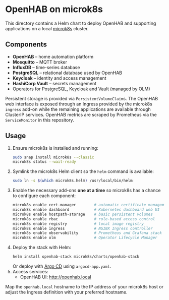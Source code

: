 # OpenHAB on microk8s

This directory contains a Helm chart to deploy OpenHAB and supporting
applications on a local [microk8s](https://microk8s.io/) cluster.

## Components

- **OpenHAB** – home automation platform
- **Mosquitto** – MQTT broker
- **InfluxDB** – time-series database
- **PostgreSQL** – relational database used by OpenHAB
- **Keycloak** – identity and access management
- **HashiCorp Vault** – secrets management
- Operators for PostgreSQL, Keycloak and Vault (managed by OLM)

Persistent storage is provided via `PersistentVolumeClaim`s. The OpenHAB web
interface is exposed through an Ingress provided by the microk8s `ingress`
add-on while the remaining applications are
available through ClusterIP services. OpenHAB metrics are scraped by
Prometheus via the `ServiceMonitor` in this repository.

## Usage

1. Ensure microk8s is installed and running:
   ```bash
   sudo snap install microk8s --classic
   microk8s status --wait-ready
   ```
1. Symlink the microk8s Helm client so the `helm` command is available:
   ```bash
   sudo ln -s $(which microk8s.helm) /usr/local/bin/helm
   ```
1. Enable the necessary add-ons **one at a time** so microk8s has a chance to
   configure each component:
   ```bash
   microk8s enable cert-manager        # automatic certificate management
   microk8s enable dashboard           # Kubernetes dashboard web UI
   microk8s enable hostpath-storage    # basic persistent volumes
   microk8s enable rbac                # role-based access control
   microk8s enable registry            # local image registry
   microk8s enable ingress             # NGINX Ingress controller
   microk8s enable observability       # Prometheus and Grafana stack
   microk8s enable olm                 # Operator Lifecycle Manager
   ```
1. Deploy the stack with Helm:
   ```bash
   helm install openhab-stack microk8s/charts/openhab-stack
   ```
   Or deploy with [Argo CD](https://argo-cd.readthedocs.io/) using
   `argocd-app.yaml`.
1. Access services:
   - OpenHAB UI: <http://openhab.local>

Map the `openhab.local` hostname to the IP address of your microk8s host or
adjust the Ingress definition with your preferred hostname.
